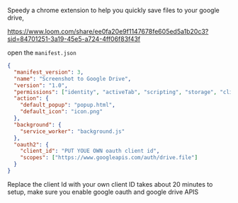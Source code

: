 Speedy a chrome extension to help you quickly save files to your google drive,

https://www.loom.com/share/ee0fa20e9f1147678fe605ed5a1b20c3?sid=84701251-3a19-45e5-a724-4ff06f83f43f


open the `manifest.json`

```json
{
  "manifest_version": 3,
  "name": "Screenshot to Google Drive",
  "version": "1.0",
  "permissions": ["identity", "activeTab", "scripting", "storage", "clipboardWrite"],
  "action": {
    "default_popup": "popup.html",
    "default_icon": "icon.png"
  },
  "background": {
    "service_worker": "background.js"
  },
  "oauth2": {
    "client_id": "PUT YOUE OWN oauth client id",
    "scopes": ["https://www.googleapis.com/auth/drive.file"]
  }
}
```

Replace the client Id with your own client ID takes about 20 minutes to setup, make sure you enable google oauth and google drive APIS